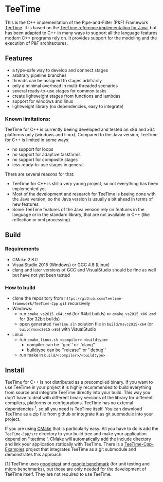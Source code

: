 # TeeTime

This is the C++ implementation of the Pipe-and-Filter (P&F) Framework [TeeTime](http://teetime-framework.github.io/).
It is based on the [TeeTime reference implementation for Java](https://github.com/teetime-framework/TeeTime), but has been adapted to C++ in many ways to support all the language features modern C++ programs rely on.
It provides support for the modeling and the execution of P&F architectures.

## Features

 * a type-safe way to develop and connect stages
 * arbitrary pipeline branches
 * threads can be assigned to stages arbitrarily
 * only a minimal overhead in multi-threaded scenarios 
 * several ready-to-use stages for common tasks
 * create lightweight stages from functions and lambdas 
 * support for windows and linux
 * lightweight library (no dependencies, easy to integrate)

### Known limitations:	
TeeTime for C++ is currently beeing developed and tested on x86 and x64 platforms only (windows and linux). Compared to the Java version, TeeTime for C++ is limited in some ways:
 * no support for loops
 * no support for adaptive taskfarms
 * no support for composite stages
 * less ready-to-use stages in general

There are several reasons for that:
 * TeeTime for C++ is still a very young project, so not everything has been implemented yet
 * Most of the development and research for TeeTime is beeing done with the Java version, so the Java version is usually a bit ahead in terms of new features
 * Some TeeTime features of the Java version rely on features in the language or in the standard library, that are not available in C++ (like reflection or xml processing).

## Build

### Requirements

 * CMake 2.8.0
 * VisualStudio 2015 (Windows) or GCC 4.8 (Linux) 
 * clang and later versions of GCC and VisualStudio should be fine as well but have not yet been tested

### How to build

 * clone the repository from `https://github.com/teetime-framework/TeeTime-Cpp.git` recursively
 * Windows:
   * run `cmake_vs2015_x64.cmd` (for 64bit builds) or `cmake_vs2015_x86.cmd` for (for 32bit builds)
   * open generated `TeeTime.sln` solution file in `build/msvc2015-x64` (or `build/msvc2015-x86`) with VisualStudio
 * Linux
   * run `cmake_linux.sh <compiler> <buildtype>`
     * compiler can be ''gcc'' or ''clang''
     * buildtype can be ''release'' or ''debug''
   * run make in `build/<compiler>/<buildtype>` 
 
## Install

TeeTime for C++ is not distributed as a precompiled binary. If you want to use TeeTime in your project it is highly recommended to build everything from source and integrate TeeTime directly into your build. 
This way you don't have to deal with different binary versions of the library for different compilers, platforms or configurations.
TeeTime has no external dependencies <sup>1</sup>, so all you need is TeeTime itself. You can download TeeTime as a zip file from github or integrate it as git submodule into your project.

If you are using [CMake](https://cmake.org) that is particularly easy. All you have to do is add the `TeeTime-Cpp/src` directory to your build tree and make your application depend on ''teetime''. 
CMake will automatically add the include directory and link your application statically with TeeTime. There is a [TeeTime-Cpp-Examples](https://github.com/teetime-framework/TeeTime-Cpp-Examples) project that integrates TeeTime as a git submodule and demonstrates this approach.

   
[1] TeeTime uses [googletest](https://github.com/google/googletest) and [google benchmark](https://github.com/google/benchmark) (for unit testing and micro benchmarks), but those are only needed for the development of TeeTime itself. They are not required to use TeeTime.